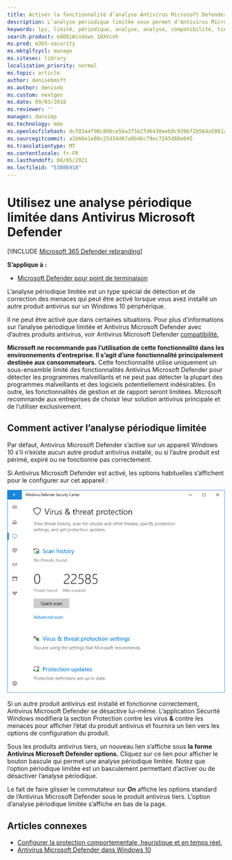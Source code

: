 ```yaml
---
title: Activer la fonctionnalité d’analyse Antivirus Microsoft Defender périodique limitée
description: L’analyse périodique limitée vous permet d’Antivirus Microsoft Defender en plus de vos autres fournisseurs d’antivirus installés
keywords: lps, limité, périodique, analyse, analyse, compatibilité, tiers, autre antivirus, désactiver
search.product: eADQiWindows 10XVcnh
ms.prod: m365-security
ms.mktglfcycl: manage
ms.sitesec: library
localization_priority: normal
ms.topic: article
author: denisebmsft
ms.author: deniseb
ms.custom: nextgen
ms.date: 09/03/2018
ms.reviewer: ''
manager: dansimp
ms.technology: mde
ms.openlocfilehash: dcf83a4f90c896ce56a3f5b2fd6430eeb9c939bf2b564a5081ae063d01898a79
ms.sourcegitcommit: a1b66e1e80c25d14d67a9b46c79ec7245d88e045
ms.translationtype: MT
ms.contentlocale: fr-FR
ms.lasthandoff: 08/05/2021
ms.locfileid: "53806918"
---
```

# <a name="use-limited-periodic-scanning-in-microsoft-defender-antivirus"></a>Utilisez une analyse périodique limitée dans Antivirus Microsoft Defender

[!INCLUDE [Microsoft 365 Defender rebranding](../../includes/microsoft-defender.md)]


**S’applique à :**

- [Microsoft Defender pour point de terminaison](/microsoft-365/security/defender-endpoint/)

L’analyse périodique limitée est un type spécial de détection et de correction des menaces qui peut être activé lorsque vous avez installé un autre produit antivirus sur un Windows 10 périphérique.

Il ne peut être activé que dans certaines situations. Pour plus d’informations sur l’analyse périodique limitée et Antivirus Microsoft Defender avec d’autres produits antivirus, voir Antivirus Microsoft Defender [compatibilité.](microsoft-defender-antivirus-compatibility.md)

**Microsoft ne recommande pas l’utilisation de cette fonctionnalité dans les environnements d’entreprise. Il s’agit d’une fonctionnalité principalement destinée aux consommateurs.** Cette fonctionnalité utilise uniquement un sous-ensemble limité des fonctionnalités Antivirus Microsoft Defender pour détecter les programmes malveillants et ne peut pas détecter la plupart des programmes malveillants et des logiciels potentiellement indésirables. En outre, les fonctionnalités de gestion et de rapport seront limitées. Microsoft recommande aux entreprises de choisir leur solution antivirus principale et de l’utiliser exclusivement.

## <a name="how-to-enable-limited-periodic-scanning"></a>Comment activer l’analyse périodique limitée

Par défaut, Antivirus Microsoft Defender s’active sur un appareil Windows 10 s’il n’existe aucun autre produit antivirus installé, ou si l’autre produit est périmé, expiré ou ne fonctionne pas correctement.

Si Antivirus Microsoft Defender est activé, les options habituelles s’affichent pour le configurer sur cet appareil :

![Sécurité Windows application affichant les options de Microsoft Defender AV, y compris les options d’analyse, les paramètres et les options de mise à jour](images/vtp-wdav.png)

Si un autre produit antivirus est installé et fonctionne correctement, Antivirus Microsoft Defender se désactive lui-même. L’application Sécurité Windows modifiera la section Protection contre les virus **&** contre les menaces pour afficher l’état du produit antivirus et fournira un lien vers les options de configuration du produit.

Sous les produits antivirus tiers, un nouveau lien s’affiche sous **la forme Antivirus Microsoft Defender options.** Cliquez sur ce lien pour afficher le bouton bascule qui permet une analyse périodique limitée. Notez que l’option périodique limitée est un basculement permettant d’activer ou de désactiver l’analyse périodique. 

Le fait de faire glisser le commutateur sur **On** affiche les options standard de l’Antivirus Microsoft Defender sous le produit antivirus tiers. L’option d’analyse périodique limitée s’affiche en bas de la page.

## <a name="related-articles"></a>Articles connexes

- [Configurer la protection comportementale, heuristique et en temps réel.](configure-protection-features-microsoft-defender-antivirus.md)
- [Antivirus Microsoft Defender dans Windows 10](microsoft-defender-antivirus-in-windows-10.md)